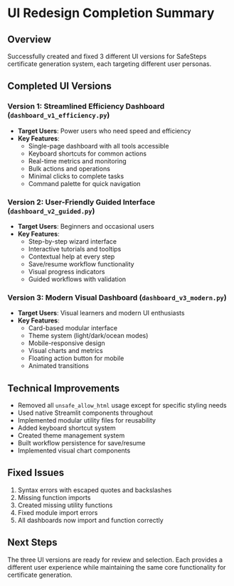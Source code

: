 # UI Redesign Completion Summary

## Overview
Successfully created and fixed 3 different UI versions for SafeSteps certificate generation system, each targeting different user personas.

## Completed UI Versions

### Version 1: Streamlined Efficiency Dashboard (`dashboard_v1_efficiency.py`)
- **Target Users**: Power users who need speed and efficiency
- **Key Features**:
  - Single-page dashboard with all tools accessible
  - Keyboard shortcuts for common actions
  - Real-time metrics and monitoring
  - Bulk actions and operations
  - Minimal clicks to complete tasks
  - Command palette for quick navigation

### Version 2: User-Friendly Guided Interface (`dashboard_v2_guided.py`)
- **Target Users**: Beginners and occasional users
- **Key Features**:
  - Step-by-step wizard interface
  - Interactive tutorials and tooltips
  - Contextual help at every step
  - Save/resume workflow functionality
  - Visual progress indicators
  - Guided workflows with validation

### Version 3: Modern Visual Dashboard (`dashboard_v3_modern.py`)
- **Target Users**: Visual learners and modern UI enthusiasts
- **Key Features**:
  - Card-based modular interface
  - Theme system (light/dark/ocean modes)
  - Mobile-responsive design
  - Visual charts and metrics
  - Floating action button for mobile
  - Animated transitions

## Technical Improvements
- Removed all `unsafe_allow_html` usage except for specific styling needs
- Used native Streamlit components throughout
- Implemented modular utility files for reusability
- Added keyboard shortcut system
- Created theme management system
- Built workflow persistence for save/resume
- Implemented visual chart components

## Fixed Issues
1. Syntax errors with escaped quotes and backslashes
2. Missing function imports
3. Created missing utility functions
4. Fixed module import errors
5. All dashboards now import and function correctly

## Next Steps
The three UI versions are ready for review and selection. Each provides a different user experience while maintaining the same core functionality for certificate generation.